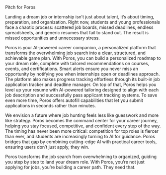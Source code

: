 Pitch for Poros

Landing a dream job or internship isn’t just about talent, it’s about timing, preparation, and organization. Right now, students and young professionals face a chaotic process: scattered job boards, missed deadlines, endless spreadsheets, and generic resumes that fail to stand out. The result is missed opportunities and unnecessary stress.

Poros is your AI-powered career companion, a personalized platform that transforms the overwhelming job search into a clear, structured, and achievable game plan. With Poros, you can build a personalized roadmap to your dream role, complete with tailored recommendations on courses, events, and certifications. Smart alerts ensure you never miss an opportunity by notifying you when internships open or deadlines approach. The platform also makes progress tracking effortless through its built-in job application tracker and deadline manager. On top of that, Poros helps you level up your resume with AI-powered tailoring designed to align with each job description and successfully pass applicant tracking systems. To save even more time, Poros offers autofill capabilities that let you submit applications in seconds rather than minutes.

We envision a future where job hunting feels less like guesswork and more like strategy. Poros becomes the command center for your career journey, helping you stay focused, competitive, and confident every step of the way. The timing has never been more critical: competition for top roles is fiercer than ever, and students are increasingly turning to AI for guidance. Poros bridges that gap by combining cutting-edge AI with practical career tools, ensuring users don’t just apply, they win.

Poros transforms the job search from overwhelming to organized, guiding you step by step to land your dream role. With Poros, you’re not just applying for jobs, you’re building a career path. They need that.
